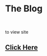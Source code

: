 <h1>The Blog</h1><br>
<p>to view site</p><h2><a href="https://the-blog-r1ca.onrender.com/" target="_blank" >Click Here</a></h2>
